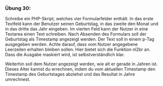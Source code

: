 ### Übung 30:

Schreibe ein PHP-Skript, welches vier Formularfelder enthält. In das erste Textfeld kann der Benutzer seinen Geburtstag, in das zweite den Monat und in das dritte das Jahr eingeben. Im vierten Feld kann der Nutzer in eine Textarea einen Text schreiben. Nach Absenden des Formulars soll der Geburtstag als Timestamp angezeigt werden. Der Text soll in einem p-Tag ausgegeben werden. Achte darauf, dass vom Nutzer angegebene Leerzeilen erhalten bleiben sollen. Hier bietet sich die Funktion nl2br an. Dass die Ausgabe maskiert wird, ist selbstverständlich klar.

Weiterhin soll dem Nutzer angezeigt werden, wie alt er gerade in Jahren ist. Dieses Alter kannst du errechnen, indem du vom aktuellen Timestamp den Timestamp des Geburtstages abziehst und das Resultat in Jahre umrechnest.